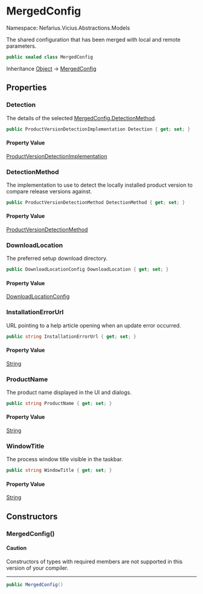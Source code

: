 # MergedConfig

Namespace: Nefarius.Vicius.Abstractions.Models

The shared configuration that has been merged with local and remote parameters.

```csharp
public sealed class MergedConfig
```

Inheritance [Object](https://docs.microsoft.com/en-us/dotnet/api/system.object) → [MergedConfig](./nefarius.vicius.abstractions.models.mergedconfig.md)

## Properties

### <a id="properties-detection"/>**Detection**

The details of the selected [MergedConfig.DetectionMethod](./nefarius.vicius.abstractions.models.mergedconfig.md#detectionmethod).

```csharp
public ProductVersionDetectionImplementation Detection { get; set; }
```

#### Property Value

[ProductVersionDetectionImplementation](./nefarius.vicius.abstractions.models.productversiondetectionimplementation.md)<br>

### <a id="properties-detectionmethod"/>**DetectionMethod**

The implementation to use to detect the locally installed product version to compare release versions against.

```csharp
public ProductVersionDetectionMethod DetectionMethod { get; set; }
```

#### Property Value

[ProductVersionDetectionMethod](./nefarius.vicius.abstractions.models.productversiondetectionmethod.md)<br>

### <a id="properties-downloadlocation"/>**DownloadLocation**

The preferred setup download directory.

```csharp
public DownloadLocationConfig DownloadLocation { get; set; }
```

#### Property Value

[DownloadLocationConfig](./nefarius.vicius.abstractions.models.downloadlocationconfig.md)<br>

### <a id="properties-installationerrorurl"/>**InstallationErrorUrl**

URL pointing to a help article opening when an update error occurred.

```csharp
public string InstallationErrorUrl { get; set; }
```

#### Property Value

[String](https://docs.microsoft.com/en-us/dotnet/api/system.string)<br>

### <a id="properties-productname"/>**ProductName**

The product name displayed in the UI and dialogs.

```csharp
public string ProductName { get; set; }
```

#### Property Value

[String](https://docs.microsoft.com/en-us/dotnet/api/system.string)<br>

### <a id="properties-windowtitle"/>**WindowTitle**

The process window title visible in the taskbar.

```csharp
public string WindowTitle { get; set; }
```

#### Property Value

[String](https://docs.microsoft.com/en-us/dotnet/api/system.string)<br>

## Constructors

### <a id="constructors-.ctor"/>**MergedConfig()**

#### Caution

Constructors of types with required members are not supported in this version of your compiler.

---

```csharp
public MergedConfig()
```
